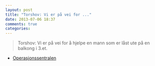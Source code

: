 ```yaml
---
layout: post
title: "Torshov: Vi er på vei for ..."
date: 2013-07-06 18:37
comments: true
categories: 
---
```


> Torshov: Vi er på vei for å hjelpe en mann som er låst ute på en balkong i 3.et.
- [Operasjonssentralen](https://www.twitter.com/oslopolitiops/status/353689240556679169)
